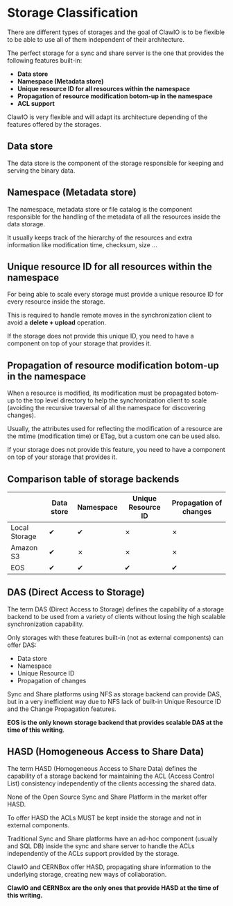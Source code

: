 # Storage Classification

There are different types of storages and the goal of ClawIO is to be flexible to be able to use all of them independent of their architecture.

The perfect storage for a sync and share server is the one that provides the following features built-in:

* **Data store**
* **Namespace (Metadata store)**
* **Unique resource ID for all resources within the namespace**
* **Propagation of resource modification botom-up in the namespace**
* **ACL support**


ClawIO is very flexible and will adapt its architecture depending of the features offered by the storages.

## Data store

The data store is the component of the storage responsible for keeping and serving the binary data.

## Namespace (Metadata store)

The namespace, metadata store or file catalog is the component responsible for the handling of the metadata of all the resources inside the data storage.

It usually keeps track of the hierarchy of the resources and extra information like modification time, checksum, size ...

## Unique resource ID for all resources within the namespace

For being able to scale every storage must provide a unique resource ID for every resource inside the storage.

This is required to handle remote moves in the synchronization client to avoid a **delete + upload** operation.

If the storage does not provide this unique ID, you need to have a component on top of your storage that provides it.

## Propagation of resource modification botom-up in the namespace

When a resource is modified, its modification must be propagated botom-up to the top level directory to help the synchronization client to scale (avoiding the recursive traversal of all the namespace for discovering changes).

Usually, the attributes used for reflecting the modification of a resource are the mtime (modification time) or ETag, but a custom one can be used also.

If your storage does not provide this feature, you need to have a component on top of your storage that provides it.

## Comparison table of storage backends

|  | Data store| Namespace | Unique Resource ID | Propagation of changes 
| -- | -- | -- | -- | -- |
| Local Storage | ✔ | ✔ |  ✗ | ✗ |
| Amazon S3 | ✔ | ✗ | ✗ | ✗ |
| EOS | ✔ | ✔ | ✔ | ✔ |

## DAS (Direct Access to Storage)

The term DAS (Direct Access to Storage) defines the capability of a storage backend to be used from a variety of clients without losing the high scalable synchronization capability.

Only storages with these features built-in (not as external components) can offer DAS:

* Data store
* Namespace
* Unique Resource ID
* Propagation of changes



Sync and Share platforms using  NFS as storage backend can provide DAS, but in a very inefficient way due to NFS lack of built-in Unique Resource ID and the Change Propagation features.

**EOS is the only known storage backend that provides scalable DAS at the time of this writing**.

## HASD (Homogeneous Access to Share Data)

The term HASD (Homogeneous Access to Share Data) defines the capability of a storage backend for maintaining the ACL (Access Control List) consistency independently of the clients accessing the shared data.

None of the Open Source Sync and Share Platform in the market offer HASD.

To offer HASD the ACLs MUST be kept inside the storage and not in external components.

Traditional Sync and Share platforms have an ad-hoc component (usually and SQL DB) inside the sync and share server to handle the ACLs independently of the ACLs support provided by the storage.

ClawIO and CERNBox offer HASD, propagating share information to the underlying storage, creating new ways of collaboration.

**ClawIO and CERNBox are the only ones that provide HASD at the time of this writing.**

